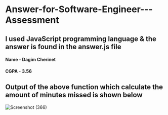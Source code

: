 # Answer-for-Software-Engineer---Assessment
## I used JavaScript programming language & the answer is found in the answer.js file
#### Name - Dagim Cherinet
#### CGPA - 3.56

## Output of the above function which calculate the amount of minutes missed is shown below
![Screenshot (366)](https://user-images.githubusercontent.com/80765887/183236448-afbf9074-9e49-40a5-b150-83fff9cc9450.png)

